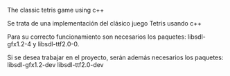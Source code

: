 The classic tetris game using c++

Se trata de una implementación del clásico juego Tetris usando c++

Para su correcto funcionamiento son necesarios los paquetes: libsdl-gfx1.2-4 y libsdl-ttf2.0-0.

Si se desea trabajar en el proyecto, serán además necesarios los paquetes: libsdl-gfx1.2-dev libsdl-ttf2.0-dev


